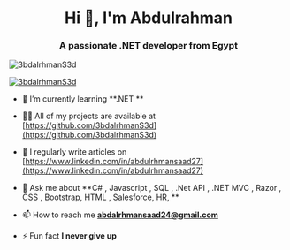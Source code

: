 <h1 align="center">Hi 👋, I'm Abdulrahman </h1>
<h3 align="center">A passionate .NET developer from Egypt</h3>

<p align="left"> <img src="https://komarev.com/ghpvc/?username=3bdalrhmanS3d&label=Profile%20views&color=0e75b6&style=flat" alt="3bdalrhmanS3d" /> </p>

<p align="left"> <a href="https://github.com/ryo-ma/github-profile-trophy"><img src="https://github-profile-trophy.vercel.app/?username=3bdalrhmanS3d" alt="3bdalrhmanS3d" /></a> </p>

- 🌱 I’m currently learning **.NET **

- 👨‍💻 All of my projects are available at [https://github.com/3bdalrhmanS3d](https://github.com/3bdalrhmanS3d)

- 📝 I regularly write articles on [https://www.linkedin.com/in/abdulrhmansaad27](https://www.linkedin.com/in/abdulrhmansaad27)

- 💬 Ask me about **C# , Javascript , SQL , .Net API , .NET MVC , Razor , CSS , Bootstrap, HTML , Salesforce, HR, **

- 📫 How to reach me **abdalrhmansaad24@gmail.com**

- ⚡ Fun fact **I never give up**

